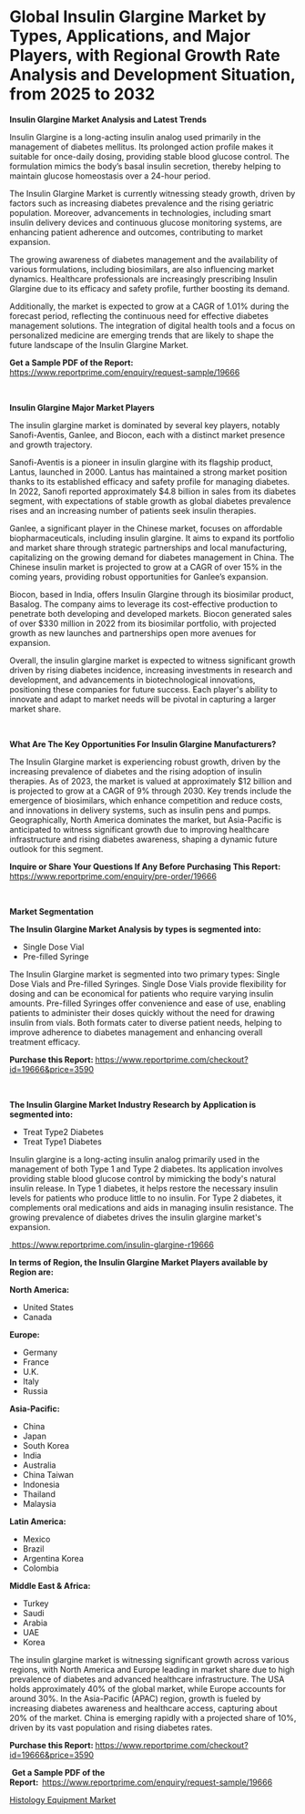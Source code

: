 <p><h1>Global Insulin Glargine Market by Types, Applications, and Major Players, with Regional Growth Rate Analysis and Development Situation, from 2025 to 2032</h1></p><p><strong>Insulin Glargine Market Analysis and Latest Trends</strong></p>
<p><p>Insulin Glargine is a long-acting insulin analog used primarily in the management of diabetes mellitus. Its prolonged action profile makes it suitable for once-daily dosing, providing stable blood glucose control. The formulation mimics the body’s basal insulin secretion, thereby helping to maintain glucose homeostasis over a 24-hour period.</p><p>The Insulin Glargine Market is currently witnessing steady growth, driven by factors such as increasing diabetes prevalence and the rising geriatric population. Moreover, advancements in technologies, including smart insulin delivery devices and continuous glucose monitoring systems, are enhancing patient adherence and outcomes, contributing to market expansion. </p><p>The growing awareness of diabetes management and the availability of various formulations, including biosimilars, are also influencing market dynamics. Healthcare professionals are increasingly prescribing Insulin Glargine due to its efficacy and safety profile, further boosting its demand. </p><p>Additionally, the market is expected to grow at a CAGR of 1.01% during the forecast period, reflecting the continuous need for effective diabetes management solutions. The integration of digital health tools and a focus on personalized medicine are emerging trends that are likely to shape the future landscape of the Insulin Glargine Market.</p></p>
<p><strong>Get a Sample PDF of the Report:&nbsp;</strong> <a href="https://www.reportprime.com/enquiry/request-sample/19666?utm_campaign=2805&utm_medium=2&utm_source=Github&utm_content=ia&utm_term=20032025&utm_id=insulin-glargine">https://www.reportprime.com/enquiry/request-sample/19666</a></p>
<p>&nbsp;</p>
<p><strong>Insulin Glargine Major Market Players</strong></p>
<p><p>The insulin glargine market is dominated by several key players, notably Sanofi-Aventis, Ganlee, and Biocon, each with a distinct market presence and growth trajectory.</p><p>Sanofi-Aventis is a pioneer in insulin glargine with its flagship product, Lantus, launched in 2000. Lantus has maintained a strong market position thanks to its established efficacy and safety profile for managing diabetes. In 2022, Sanofi reported approximately $4.8 billion in sales from its diabetes segment, with expectations of stable growth as global diabetes prevalence rises and an increasing number of patients seek insulin therapies. </p><p>Ganlee, a significant player in the Chinese market, focuses on affordable biopharmaceuticals, including insulin glargine. It aims to expand its portfolio and market share through strategic partnerships and local manufacturing, capitalizing on the growing demand for diabetes management in China. The Chinese insulin market is projected to grow at a CAGR of over 15% in the coming years, providing robust opportunities for Ganlee’s expansion.</p><p>Biocon, based in India, offers Insulin Glargine through its biosimilar product, Basalog. The company aims to leverage its cost-effective production to penetrate both developing and developed markets. Biocon generated sales of over $330 million in 2022 from its biosimilar portfolio, with projected growth as new launches and partnerships open more avenues for expansion.</p><p>Overall, the insulin glargine market is expected to witness significant growth driven by rising diabetes incidence, increasing investments in research and development, and advancements in biotechnological innovations, positioning these companies for future success. Each player's ability to innovate and adapt to market needs will be pivotal in capturing a larger market share.</p></p>
<p>&nbsp;</p>
<p><strong>What Are The Key Opportunities For Insulin Glargine Manufacturers?</strong></p>
<p><p>The Insulin Glargine market is experiencing robust growth, driven by the increasing prevalence of diabetes and the rising adoption of insulin therapies. As of 2023, the market is valued at approximately $12 billion and is projected to grow at a CAGR of 9% through 2030. Key trends include the emergence of biosimilars, which enhance competition and reduce costs, and innovations in delivery systems, such as insulin pens and pumps. Geographically, North America dominates the market, but Asia-Pacific is anticipated to witness significant growth due to improving healthcare infrastructure and rising diabetes awareness, shaping a dynamic future outlook for this segment.</p></p>
<p><strong>Inquire or Share Your Questions If Any Before Purchasing This Report:</strong> <a href="https://www.reportprime.com/enquiry/pre-order/19666?utm_campaign=2805&utm_medium=2&utm_source=Github&utm_content=ia&utm_term=20032025&utm_id=insulin-glargine">https://www.reportprime.com/enquiry/pre-order/19666</a></p>
<p>&nbsp;</p>
<p><strong>Market Segmentation</strong></p>
<p><strong>The Insulin Glargine Market Analysis by types is segmented into:</strong></p>
<p><ul><li>Single Dose Vial</li><li>Pre-filled Syringe</li></ul></p>
<p><p>The Insulin Glargine market is segmented into two primary types: Single Dose Vials and Pre-filled Syringes. Single Dose Vials provide flexibility for dosing and can be economical for patients who require varying insulin amounts. Pre-filled Syringes offer convenience and ease of use, enabling patients to administer their doses quickly without the need for drawing insulin from vials. Both formats cater to diverse patient needs, helping to improve adherence to diabetes management and enhancing overall treatment efficacy.</p></p>
<p><strong>Purchase this Report:&nbsp;</strong><a href="https://www.reportprime.com/checkout?id=19666&price=3590&utm_campaign=2805&utm_medium=2&utm_source=Github&utm_content=ia&utm_term=20032025&utm_id=insulin-glargine">https://www.reportprime.com/checkout?id=19666&price=3590</a></p>
<p>&nbsp;</p>
<p><strong>The Insulin Glargine Market Industry Research by Application is segmented into:</strong></p>
<p><ul><li>Treat Type2 Diabetes</li><li>Treat Type1 Diabetes</li></ul></p>
<p><p>Insulin glargine is a long-acting insulin analog primarily used in the management of both Type 1 and Type 2 diabetes. Its application involves providing stable blood glucose control by mimicking the body's natural insulin release. In Type 1 diabetes, it helps restore the necessary insulin levels for patients who produce little to no insulin. For Type 2 diabetes, it complements oral medications and aids in managing insulin resistance. The growing prevalence of diabetes drives the insulin glargine market's expansion.</p></p>
<p><a href="https://www.reportprime.com/insulin-glargine-r19666?utm_campaign=2805&utm_medium=2&utm_source=Github&utm_content=ia&utm_term=20032025&utm_id=insulin-glargine">&nbsp;https://www.reportprime.com/insulin-glargine-r19666</a></p>
<p><strong>In terms of Region, the Insulin Glargine Market Players available by Region are:</strong></p>
<p>
    <p> <strong> North America: </strong>
        <ul>
            <li>United States</li>
            <li>Canada</li>
        </ul>
        </p> 
    <p> <strong> Europe: </strong>
        <ul>
            <li>Germany</li>
            <li>France</li>
            <li>U.K.</li>
            <li>Italy</li>
            <li>Russia</li>
        </ul>
        </p> 
    <p> <strong> Asia-Pacific: </strong>
        <ul>
            <li>China</li>
            <li>Japan</li>
            <li>South Korea</li>
            <li>India</li>
            <li>Australia</li>
            <li>China Taiwan</li>
            <li>Indonesia</li>
            <li>Thailand</li>
            <li>Malaysia</li>
        </ul>
        </p> 
    <p> <strong> Latin America: </strong>
        <ul>
            <li>Mexico</li>
            <li>Brazil</li>
            <li>Argentina Korea</li>
            <li>Colombia</li>
        </ul>
        </p> 
    <p> <strong> Middle East & Africa: </strong>
        <ul>
            <li>Turkey</li>
            <li>Saudi</li>
            <li>Arabia</li>
            <li>UAE</li>
            <li>Korea</li>
        </ul>
    </p>
    </p>
<p><p>The insulin glargine market is witnessing significant growth across various regions, with North America and Europe leading in market share due to high prevalence of diabetes and advanced healthcare infrastructure. The USA holds approximately 40% of the global market, while Europe accounts for around 30%. In the Asia-Pacific (APAC) region, growth is fueled by increasing diabetes awareness and healthcare access, capturing about 20% of the market. China is emerging rapidly with a projected share of 10%, driven by its vast population and rising diabetes rates.</p></p>
<p><strong>Purchase this Report: </strong><a href="https://www.reportprime.com/checkout?id=19666&price=3590&utm_campaign=2805&utm_medium=2&utm_source=Github&utm_content=ia&utm_term=20032025&utm_id=insulin-glargine">https://www.reportprime.com/checkout?id=19666&price=3590</a></p>
<p>&nbsp;<strong>Get a Sample PDF of the Report:&nbsp;&nbsp;</strong><a href="https://www.reportprime.com/enquiry/request-sample/19666?utm_campaign=2805&utm_medium=2&utm_source=Github&utm_content=ia&utm_term=20032025&utm_id=insulin-glargine">https://www.reportprime.com/enquiry/request-sample/19666</a></p>
<p><strong></strong></p>
<p><p><a href="https://github.com/puttslukis59/Market-Research-Report-List-1/blob/main/histology-equipment-market.md?utm_campaign=2805&utm_medium=2&utm_source=Github&utm_content=ia&utm_term=20032025&utm_id=insulin-glargine">Histology Equipment Market</a></p></p>